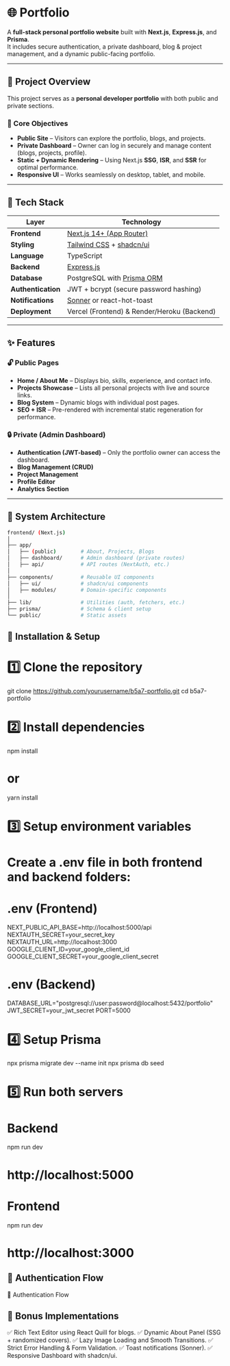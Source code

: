 # 🌐 Portfolio

A **full-stack personal portfolio website** built with **Next.js**, **Express.js**, and **Prisma**.  
It includes secure authentication, a private dashboard, blog & project management, and a dynamic public-facing portfolio.

---

## 🚀 Project Overview

This project serves as a **personal developer portfolio** with both public and private sections.

### 🎯 Core Objectives

- **Public Site** – Visitors can explore the portfolio, blogs, and projects.
- **Private Dashboard** – Owner can log in securely and manage content (blogs, projects, profile).
- **Static + Dynamic Rendering** – Using Next.js **SSG**, **ISR**, and **SSR** for optimal performance.
- **Responsive UI** – Works seamlessly on desktop, tablet, and mobile.

---

## 🧩 Tech Stack

| Layer              | Technology                                                                   |
| ------------------ | ---------------------------------------------------------------------------- |
| **Frontend**       | [Next.js 14+ (App Router)](https://nextjs.org)                               |
| **Styling**        | [Tailwind CSS](https://tailwindcss.com) + [shadcn/ui](https://ui.shadcn.com) |
| **Language**       | TypeScript                                                                   |
| **Backend**        | [Express.js](https://expressjs.com)                                          |
| **Database**       | PostgreSQL with [Prisma ORM](https://www.prisma.io)                          |
| **Authentication** | JWT + bcrypt (secure password hashing)                                       |
| **Notifications**  | [Sonner](https://sonner.emilkowal.ski) or react-hot-toast                    |
| **Deployment**     | Vercel (Frontend) & Render/Heroku (Backend)                                  |

---

## ✨ Features

### 🔓 Public Pages

- **Home / About Me** – Displays bio, skills, experience, and contact info.
- **Projects Showcase** – Lists all personal projects with live and source links.
- **Blog System** – Dynamic blogs with individual post pages.
- **SEO + ISR** – Pre-rendered with incremental static regeneration for performance.

### 🔒 Private (Admin Dashboard)

- **Authentication (JWT-based)** – Only the portfolio owner can access the dashboard.
- **Blog Management (CRUD)**
- **Project Management**
- **Profile Editor**
- **Analytics Section**

---

## 🧠 System Architecture

```bash
frontend/ (Next.js)
│
├── app/
│   ├── (public)        # About, Projects, Blogs
│   ├── dashboard/      # Admin dashboard (private routes)
│   ├── api/            # API routes (NextAuth, etc.)
│
├── components/         # Reusable UI components
│   ├── ui/             # shadcn/ui components
│   ├── modules/        # Domain-specific components
│
├── lib/                # Utilities (auth, fetchers, etc.)
├── prisma/             # Schema & client setup
└── public/             # Static assets

```

## 🧱 Installation & Setup

# 1️⃣ Clone the repository

git clone https://github.com/yourusername/b5a7-portfolio.git
cd b5a7-portfolio

# 2️⃣ Install dependencies

npm install

# or

yarn install

# 3️⃣ Setup environment variables

# Create a .env file in both frontend and backend folders:

# .env (Frontend)

NEXT_PUBLIC_API_BASE=http://localhost:5000/api
NEXTAUTH_SECRET=your_secret_key
NEXTAUTH_URL=http://localhost:3000
GOOGLE_CLIENT_ID=your_google_client_id
GOOGLE_CLIENT_SECRET=your_google_client_secret

# .env (Backend)

DATABASE_URL="postgresql://user:password@localhost:5432/portfolio"
JWT_SECRET=your_jwt_secret
PORT=5000

# 4️⃣ Setup Prisma

npx prisma migrate dev --name init
npx prisma db seed

# 5️⃣ Run both servers

# Backend

npm run dev

# http://localhost:5000

# Frontend

npm run dev

# http://localhost:3000

## 🔐 Authentication Flow

🔐 Authentication Flow

## 🧠 Bonus Implementations

✅ Rich Text Editor using React Quill for blogs.
✅ Dynamic About Panel (SSG + randomized covers).
✅ Lazy Image Loading and Smooth Transitions.
✅ Strict Error Handling & Form Validation.
✅ Toast notifications (Sonner).
✅ Responsive Dashboard with shadcn/ui.

```

```
